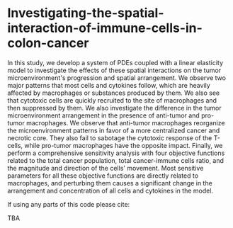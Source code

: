 # Investigating-the-spatial-interaction-of-immune-cells-in-colon-cancer

In this study, we develop a system of PDEs coupled with a linear elasticity model to investigate the effects of these spatial interactions on the tumor microenvironment's progression and spatial arrangement. We observe two major patterns that most cells and cytokines follow, which are heavily affected by macrophages or substances produced by them. We also see that cytotoxic cells are quickly recruited to the site of macrophages and then suppressed by them. We also investigate the difference in the tumor microenvironment arrangement in the presence of anti-tumor and pro-tumor macrophages. We observe that anti-tumor macrophages reorganize the microenvironment patterns in favor of a more centralized cancer and necrotic core. They also fail to sabotage the cytotoxic response of the T-cells, while pro-tumor macrophages have the opposite impact. Finally, we perform a comprehensive sensitivity analysis with four objective functions related to the total cancer population, total cancer-immune cells ratio, and the magnitude and direction of the cells' movement. Most sensitive parameters for all these objective functions are directly related to macrophages, and perturbing them causes a significant change in the arrangement and concentration of all cells and cytokines in the model.

If using any parts of this code please cite:

TBA
